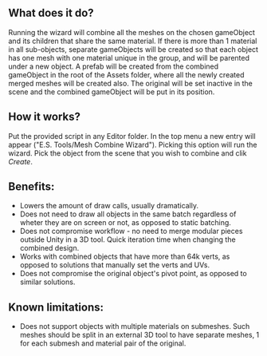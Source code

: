 ## What does it do?
Running the wizard will combine all the meshes on the chosen gameObject and its children that share the same material. If there is more than 1 material in all sub-objects, separate gameObjects will be created so that each object has one mesh with one material unique in the group, and will be parented under a new object. A prefab will be created from the combined gameObject in the root of the Assets folder, where all the newly created merged meshes will be created also. The original will be set inactive in the scene and the combined gameObject will be put in its position.

## How it works?
Put the provided script in any Editor folder. In the top menu a new entry will appear ("E.S. Tools/Mesh Combine Wizard"). Picking this option will run the wizard. Pick the object from the scene that you wish to combine and clik _Create_.

## Benefits:
* Lowers the amount of draw calls, usually dramatically.
* Does not need to draw all objects in the same batch regardless of wheter they are on screen or not, as opposed to static batching.
* Does not compromise workflow - no need to merge modular pieces outside Unity in a 3D tool. Quick iteration time when changing the combined design.
* Works with combined objects that have more than 64k verts, as opposed to solutions that manually set the verts and UVs.
* Does not compromise the original object's pivot point, as opposed to similar solutions.

## Known limitations:
* Does not support objects with multiple materials on submeshes. Such meshes should be split in an external 3D tool  to have separate meshes, 1 for each submesh and material pair of the original.